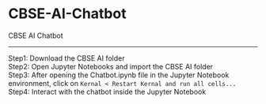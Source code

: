 # CBSE-AI-Chatbot
CBSE AI Chatbot

---

Step1: Download the CBSE AI folder
<br>
Step2: Open Jupyter Notebooks and import the CBSE AI folder
<br>
Step3: After opening the Chatbot.ipynb file in the Jupyter Notebook environment, click on `Kernal < Restart Kernal and run all cells...`
Step4: Interact with the chatbot inside the Jupyter Notebook
